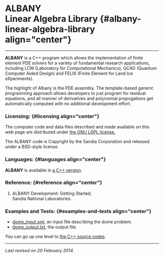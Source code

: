 ALBANY\
Linear Algebra Library {#albany-linear-algebra-library align="center"}
======================

------------------------------------------------------------------------

**ALBANY** is a C++ program which allows the implementation of finite
element PDE solvers for a variety of fundamental research applications,
including LCM (Laboratory for Computational Mechanics), QCAD (Quantum
Computer Aided Design) and FELIX (Finite Element for Land Ice
eXperiments).

The highlight of Albany is the PDE assembly. The template-based generic
programming approach allows developers to just program for residual
equations, and all manner of derivatives and polynomial propogations get
automatically computed with no additional development effort.

### Licensing: {#licensing align="center"}

The computer code and data files described and made available on this
web page are distributed under [the GNU LGPL
license.](../../txt/gnu_lgpl.txt)

The ALBANY code is Copyright by the Sandia Corporation and released
under a BSD-style license.

### Languages: {#languages align="center"}

**ALBANY** is available in [a C++
version](../../master/albany/albany.md).

### Reference: {#reference align="center"}

1.  ALBANY Development: Getting Started,\
    Sandia National Laboratories.

### Examples and Tests: {#examples-and-tests align="center"}

-   [dome\_input.xml](dome_input.xml), an input file describing the dome
    problem.
-   [dome\_output.txt](dome_output.txt), the output file.

You can go up one level to [the C++ source codes](../cpp_src.md).

------------------------------------------------------------------------

*Last revised on 20 February 2014.*
